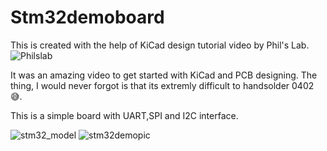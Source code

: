 # Stm32demoboard
This is created with the help of KiCad design tutorial video by Phil's Lab.
![[Philslab](https://img.youtube.com/vi/aVUqaB0IMh4/0.jpg)](https://www.youtube.com/watch?v=aVUqaB0IMh4)

It was an amazing video to get started with KiCad and PCB designing.
The thing, I would never forgot is that its extremly difficult to handsolder 0402 😅.

This is a simple board with  UART,SPI and I2C interface.

![stm32_model](https://github.com/KimagureCookie/Stn32demoboard/blob/main/stm32_board.jpg)
![stm32demopic](https://github.com/KimagureCookie/Stn32demoboard/blob/main/stm32_board.jpg)

